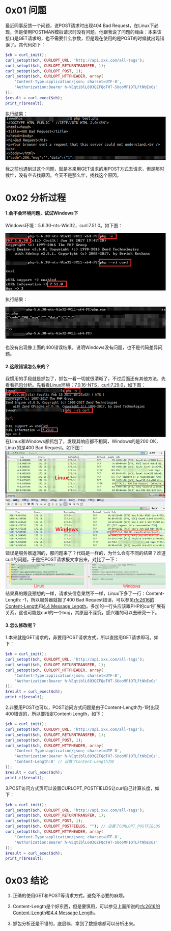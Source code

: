 # 0x01 问题
最近同事反馈一个问题，说POST请求时出现404 Bad Request，在Linux下必现，但是使用POSTMAN模拟请求时没有问题。他跟我说了问题的缘由：本来该接口是GET请求的，也不需要什么参数，但是现在使用的是POST的时候就出现错误了。其代码如下：
```php
$ch = curl_init();
curl_setopt($ch, CURLOPT_URL, 'http://api.xxx.com/all-tags');
curl_setopt($ch, CURLOPT_RETURNTRANSFER, 1);
curl_setopt($ch, CURLOPT_POST, 1);
curl_setopt($ch, CURLOPT_HTTPHEADER, array(
    'Content-Type:application/json; charset=UTF-8', 
    'Authorization:Bearer h-VEqtiblL693QZFQoTHT-SUooMF1OTLFtNbExGs'
));
$result = curl_exec($ch);
print_r($result);
```

执行结果：
![image](https://raw.githubusercontent.com/iam2c/blog/master/assets/1/20170706145243.png)

我之前也遇到过这个问题，就是本来用GET请求的用POST方式去请求，但是那时候忙，没有空去找原因。今天不是那么忙，找找这个原因。

# 0x02 分析过程
#### 1.会不会环境问题，试试Windows下
Windows环境：5.6.30-nts-Win32，curl:7.51.0。如下图：

![image](https://raw.githubusercontent.com/iam2c/blog/master/assets/1/20170706150315.png)

执行结果：

![image](https://raw.githubusercontent.com/iam2c/blog/master/assets/1/20170706150618.png)

也没有出现像上面的400错误结果，说明Windows没有问题，也不是代码差异问题。

#### 2.这段错误怎么来的？
我惯用的手段就是抓包了，抓包一看一切就很清晰了，不过后面还有其他方法，先看看抓包分析。先看看Linux环境：7.0.16-NTS，curl:7.29.0，如下图：
![image](https://raw.githubusercontent.com/iam2c/blog/master/assets/1/20170706151422.png)
在Linux和Windows都抓包了，发现其响应都不相同，Windows的是200 OK，Linux的是400 Bad Request。如下图：
![image](https://raw.githubusercontent.com/iam2c/blog/master/assets/1/20170706152007.png)
错误是服务器返回的，那问题来了？代码是一样的，为什么会有不同的结果？难道curl的问题，于是把POST请求报文拿出来，对比了一下：
![image](https://raw.githubusercontent.com/iam2c/blog/master/assets/1/20170706152510.png)
结果真的跟我预想的一样，请求头信息果然不一样，Linux下多了一行：Content-Length: -1，所以服务器就报了400 Bad Request错误，可以参见[rfc2616的Content-Length](https://tools.ietf.org/html/rfc2616#page-119)和[4.4 Message Length](https://tools.ietf.org/html/rfc2616#section-4.4)。多加的一行头应该跟PHP的curl扩展有关系，这也可能是curl的一个bug，其原因不深究，感兴趣的可以去研究一下。

#### 3.怎么修改呢？
1.本来就是GET请求的，非要用POST请求方式，所以直接用GET请求即可。如下：
```php
$ch = curl_init();
curl_setopt($ch, CURLOPT_URL, 'http://api.xxx.com/all-tags');
curl_setopt($ch, CURLOPT_RETURNTRANSFER, 1);
curl_setopt($ch, CURLOPT_HTTPHEADER, array(
    'Content-Type:application/json; charset=UTF-8', 
    'Authorization:Bearer h-VEqtiblL693QZFQoTHT-SUooMF1OTLFtNbExGs'
));
$result = curl_exec($ch);
print_r($result);

```
2.非要用POST也可以，POST访问方式问题是由于Content-Length为-1时出现400错误的，所以要指定Content-Length，如下：
```php
$ch = curl_init();
curl_setopt($ch, CURLOPT_URL, 'http://api.xxx.com/all-tags');
curl_setopt($ch, CURLOPT_RETURNTRANSFER, 1);
curl_setopt($ch, CURLOPT_POST, 1);
curl_setopt($ch, CURLOPT_HTTPHEADER, array(
    'Content-Type:application/json; charset=UTF-8', 
    'Authorization:Bearer h-VEqtiblL693QZFQoTHT-SUooMF1OTLFtNbExGs',
    'Content-Length:0' // 设置了Content-Length为0
));
$result = curl_exec($ch);
print_r($result);
```
3.POST访问方式页可以设置CURLOPT_POSTFIELDS让curl自己计算长度，如下：
```php
$ch = curl_init();
curl_setopt($ch, CURLOPT_URL, 'http://api.xxx.com/all-tags');
curl_setopt($ch, CURLOPT_RETURNTRANSFER, 1);
curl_setopt($ch, CURLOPT_POST, 1);
curl_setopt($ch, CURLOPT_POSTFIELDS, ""); // 设置了CURLOPT_POSTFIELDS
curl_setopt($ch, CURLOPT_HTTPHEADER, array(
    'Content-Type:application/json; charset=UTF-8', 
    'Authorization:Bearer h-VEqtiblL693QZFQoTHT-SUooMF1OTLFtNbExGs'
));
$result = curl_exec($ch);
print_r($result);
```

# 0x03 结论

1. 正确的使用GET和POST等请求方式，避免不必要的麻烦。

2. Content-Length是个好东西，但是要慎用，可以参见上面所说的[rfc2616的Content-Length](https://tools.ietf.org/html/rfc2616#page-119)和[4.4 Message Length](https://tools.ietf.org/html/rfc2616#section-4.4)。
3. 抓包分析还是不错的，底层嘛，拿到了数据啥都可以分析出来。